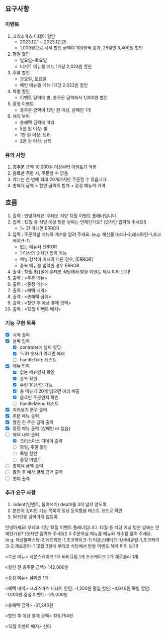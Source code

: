 ## 요구사항

### 이벤트

1. 크리스마스 디데이 할인
   - 2023.12.1 ~ 2023.12.25
   - 1,000원으로 시작 할인 금액이 100원씩 증가, 25일엔 3,400원 할인
2. 평일 할인
   - 일요일~목요일
   - 디저트 메뉴를 메뉴 1개당 2,023원 할인
3. 주말 할인
   - 금요일, 토요일
   - 메인 메뉴를 메뉴 1개당 2,023원 할인
4. 특별 할인
   - 이벤트 달력에 별, 총주문 금액에서 1,000원 할인
5. 증정 이벤트
   - 총주문 금액이 12만 원 이상, 샴페인 1개
6. 배지 부여
   - 총혜택 금액에 따라
   - 5천 원 이상: 별
   - 1만 원 이상: 트리
   - 2만 원 이상: 산타

### 유의 사항

1. 총주문 금액 10,000원 이상부터 이벤트가 적용
2. 음료만 주문 시, 주문할 수 없음
3. 메뉴는 한 번에 최대 20개까지만 주문할 수 있습니다.
4. 총혜택 금액 = 할인 금액의 합계 + 증정 메뉴의 가격

## 흐름

1. 출력 : 안녕하세요! 우테코 식당 12월 이벤트 플래너입니다.
2. 입력 : 12월 중 식당 예상 방문 날짜는 언제인가요? (숫자만 입력해 주세요!)
   - 1~ 31 아니면 ERROR
3. 입력 : 주문하실 메뉴와 개수를 알려 주세요. (e.g. 해산물파스타-2,레드와인-1,초코케이크-1)
   - 없는 메뉴시 ERROR
   - 1 이상의 숫자만 입력 가능
   - 메뉴 형식이 예시와 다른 경우, [ERROR]
   - 중복 메뉴를 입력한 경우 ERROR
4. 출력 : 12월 ${}일에 우테코 식당에서 받을 이벤트 혜택 미리 보기!
5. 출력 : <주문 메뉴>
6. 출력 : <증정 메뉴>
7. 출력 : <혜택 내역>
8. 출력 : <총혜택 금액>
9. 출력 : <할인 후 예상 결제 금액>
10. 출력 : <12월 이벤트 배지>

### 기능 구현 목록

- [x] 시작 출력
- [x] 날짜 입력
  - [x] controler에 날짜 할당.
  - [x] 1~31 숫자가 아니면 에러
  - [ ] handleDate 테스트
- [x] 메뉴 입력
  - [x] 없는 메뉴인지 확인
  - [x] 중복 확인
  - [x] 수량 1이상만 가능.
  - [x] 총 메뉴가 20개 넘으면 에러 배출
  - [x] 음료만 주문인지 확인
  - [ ] handleMenu 테스트
- [x] 미리보기 문구 출력
- [x] 주문 메뉴 출력
- [x] 할인 전 주문 금액 출력
- [x] 증정 메뉴 출력 (샴페인 or 없음)
- [ ] 혜택 내역 출력
  - [x] 크리스마스 디데이 출력
  - [ ] 평일, 주말 할인
  - [ ] 특별 할인
  - [ ] 증정 이벤트
- [ ] 총혜택 금액 출력
- [ ] 할인 후 예상 결제 금액 출력
- [ ] 뱃지 출력

### 추가 요구 사항

1. indent(인덴트, 들여쓰기) depth를 3이 넘지 않도록
2. 본인이 정리한 기능 목록이 정상 동작함을 테스트 코드로 확인
3. 5라인을 넘어가지 않도록

안녕하세요! 우테코 식당 12월 이벤트 플래너입니다.
12월 중 식당 예상 방문 날짜는 언제인가요? (숫자만 입력해 주세요!)
3
주문하실 메뉴를 메뉴와 개수를 알려 주세요. (e.g. 해산물파스타-2,레드와인-1,초코케이크-1)
티본스테이크-1,바비큐립-1,초코케이크-2,제로콜라-1
12월 3일에 우테코 식당에서 받을 이벤트 혜택 미리 보기!

<주문 메뉴>
티본스테이크 1개
바비큐립 1개
초코케이크 2개
제로콜라 1개

<할인 전 총주문 금액>
142,000원

<증정 메뉴>
샴페인 1개

<혜택 내역>
크리스마스 디데이 할인: -1,200원
평일 할인: -4,046원
특별 할인: -1,000원
증정 이벤트: -25,000원

<총혜택 금액>
-31,246원

<할인 후 예상 결제 금액>
135,754원

<12월 이벤트 배지>
산타
